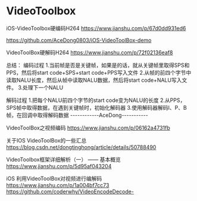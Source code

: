 # VideoToolbox

iOS-VideoToolbox硬编码H264
https://www.jianshu.com/p/67d0dd931ed6

https://github.com/AceDong0803/iOS-VideoToolBox-demo


VideoToolBox硬解码H264
https://www.jianshu.com/p/72f02136eaf8

总结：
编码过程
1.当前帧是否是关键帧，如果是的话，就从关键帧里取得SPS和PPS，然后将start code+SPS+start code+PPS写入文件
2.从帧的前四个字节中读取NALU长度，然后从帧中读取NALU数据，然后将start code+NALU写入文件。
3.处理下一个NALU


解码过程
 1.把每个NALU前四个字节的start code变为NALU的长度
 2.从PPS，SPS帧中取得数据，在遇到关键帧时，初始化解码器
 3.使用解码器解码I、P、B帧，在回调中取得解码数据
------------AceDong-----------




VideoToolBox之视频编码
https://www.jianshu.com/p/06162a4731fb


关于IOS VideoToolBox的一些汇总
https://blog.csdn.net/dongtinghong/article/details/50788490


VideoToolbox框架详细解析（一） —— 基本概览
https://www.jianshu.com/p/5d95af043204

iOS 利用VideoToolBox对视频进行编解码
https://www.jianshu.com/p/1a004bf7cc73
https://github.com/coderwhy/VideoEncodeDecode-